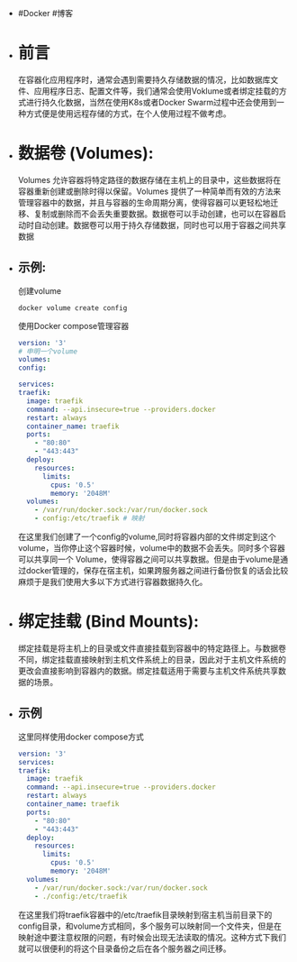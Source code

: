 - #Docker #博客
- # 前言 
  在容器化应用程序时，通常会遇到需要持久存储数据的情况，比如数据库文件、应用程序日志、配置文件等，我们通常会使用Voklume或者绑定挂载的方式进行持久化数据，当然在使用K8s或者Docker Swarm过程中还会使用到一种方式便是使用远程存储的方式，在个人使用过程不做考虑。
- # **数据卷 (Volumes)**:
  
  Volumes 允许容器将特定路径的数据存储在主机上的目录中，这些数据将在容器重新创建或删除时得以保留。Volumes 提供了一种简单而有效的方法来管理容器中的数据，并且与容器的生命周期分离，使得容器可以更轻松地迁移、复制或删除而不会丢失重要数据。数据卷可以手动创建，也可以在容器启动时自动创建。数据卷可以用于持久存储数据，同时也可以用于容器之间共享数据
- ## 示例:
  
  创建volume  
  
  ```shell
  docker volume create config
  ```
  
  使用Docker compose管理容器  
  
  ```yaml
  version: '3'
  # 申明一个volume
  volumes: 
  config:
  
  services:
  traefik:
    image: traefik
    command: --api.insecure=true --providers.docker
    restart: always
    container_name: traefik
    ports:
      - "80:80"
      - "443:443"
    deploy:
      resources:
        limits:
          cpus: '0.5'
          memory: '2048M'
    volumes:
      - /var/run/docker.sock:/var/run/docker.sock
      - config:/etc/traefik # 映射
  ```
  在这里我们创建了一个config的volume,同时将容器内部的文件绑定到这个volume，当你停止这个容器时候，volume中的数据不会丢失。同时多个容器可以共享同一个 Volume，使得容器之间可以共享数据。但是由于volume是通过docker管理的，保存在宿主机，如果跨服务器之间进行备份恢复的话会比较麻烦于是我们使用大多以下方式进行容器数据持久化。
- # **绑定挂载 (Bind Mounts)**:
  绑定挂载是将主机上的目录或文件直接挂载到容器中的特定路径上。与数据卷不同，绑定挂载直接映射到主机文件系统上的目录，因此对于主机文件系统的更改会直接影响到容器内的数据。绑定挂载适用于需要与主机文件系统共享数据的场景。
- ## 示例
  这里同样使用docker compose方式  
  
  ```yaml
  version: '3'
  services:
  traefik:
    image: traefik
    command: --api.insecure=true --providers.docker
    restart: always
    container_name: traefik
    ports:
      - "80:80"
      - "443:443"
    deploy:
      resources:
        limits:
          cpus: '0.5'
          memory: '2048M'
    volumes:
      - /var/run/docker.sock:/var/run/docker.sock
      - ./config:/etc/traefik
  ```
  在这里我们将traefik容器中的/etc/traefik目录映射到宿主机当前目录下的config目录，和volume方式相同，多个服务可以映射同一个文件夹，但是在映射途中要注意权限的问题，有时候会出现无法读取的情况。这种方式下我们就可以很便利的将这个目录备份之后在各个服务器之间迁移。